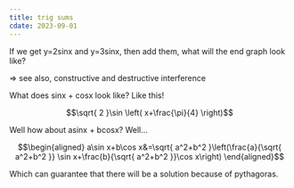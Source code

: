 ```yaml
---
title: trig sums
cdate: 2023-09-01
---
```


If we get y=2sinx and y=3sinx, then add them, what will the end graph look like?

=> see also, constructive and destructive interference

What does sinx + cosx look like? Like this!

$$\sqrt{ 2 }\sin \left( x+\frac{\pi}{4} \right)$$

Well how about asinx + bcosx? Well...

$$\begin{aligned}
a\sin x+b\cos x&=\sqrt{ a^2+b^2 }\left(\frac{a}{\sqrt{ a^2+b^2 }} \sin x+\frac{b}{\sqrt{ a^2+b^2 }}\cos x\right)
\end{aligned}$$

Which can guarantee that there will be a solution because of pythagoras.
